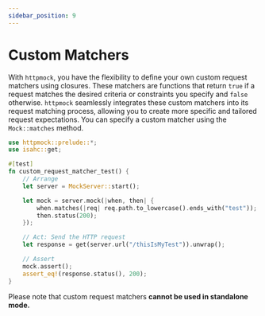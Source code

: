 ```yaml
---
sidebar_position: 9
---
```


# Custom Matchers

With `httpmock`, you have the flexibility to define your own custom request matchers using closures. 
These matchers are functions that return `true` if a request matches the desired criteria or constraints you specify 
and `false` otherwise. `httpmock` seamlessly integrates these custom matchers into its request matching process, 
allowing you to create more specific and tailored request expectations. You can specify a custom matcher using the
`Mock::matches` method.

```rust
use httpmock::prelude::*;
use isahc::get;

#[test]
fn custom_request_matcher_test() {
    // Arrange
    let server = MockServer::start();

    let mock = server.mock(|when, then| {
        when.matches(|req| req.path.to_lowercase().ends_with("test"));
        then.status(200);
    });

    // Act: Send the HTTP request
    let response = get(server.url("/thisIsMyTest")).unwrap();

    // Assert
    mock.assert();
    assert_eq!(response.status(), 200);
}
```

Please note that custom request matchers  **cannot be used
in standalone mode.**
